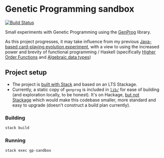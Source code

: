 Genetic Programming sandbox
===========================
[![Build Status](https://travis-ci.org/declension/gp-sandbox.svg?branch=master)](https://travis-ci.org/declension/gp-sandbox)

Small experiments with Genetic Programming using the [GenProg](http://hackage.haskell.org/package/genprog) library.

As this project progresses, it may take influence from my previous [Java-based card-playing evolution experiment](https://github.com/declension/OhHellStrategyEvolution/), with a view to using the increased power and brevity of functional programming / Haskell (specifically [Higher Order Functions](https://wiki.haskell.org/HOF) and [Algebraic data types](https://wiki.haskell.org/Algebraic_data_type))

Project setup
-------------

 * The project is [built with Stack](stack.yaml) and based on an LTS Stackage.
 * Currently, a static copy of `genprog` is included in [`lib/`](lib/) for ease of building (and exploration locally, to be honest). It's on Hackage, [but not Stackage](https://github.com/jsnajder/genprog/issues/2) which would make this codebase smaller, more standard and easy to upgrade (doesn't construct a build plan currently).

### Building

```bash
stack build
```

### Running
```bash
stack exec gp-sandbox
```
